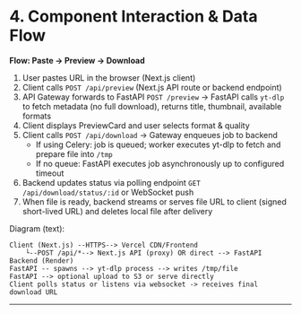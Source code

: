 # 4. Component Interaction & Data Flow
**Flow: Paste → Preview → Download**
1. User pastes URL in the browser (Next.js client)
2. Client calls `POST /api/preview` (Next.js API route or backend endpoint)
3. API Gateway forwards to FastAPI `POST /preview` → FastAPI calls `yt-dlp` to fetch metadata (no full download), returns title, thumbnail, available formats
4. Client displays PreviewCard and user selects format & quality
5. Client calls `POST /api/download` → Gateway enqueues job to backend
   - If using Celery: job is queued; worker executes yt-dlp to fetch and prepare file into `/tmp`
   - If no queue: FastAPI executes job asynchronously up to configured timeout
6. Backend updates status via polling endpoint `GET /api/download/status/:id` or WebSocket push
7. When file is ready, backend streams or serves file URL to client (signed short-lived URL) and deletes local file after delivery

Diagram (text):
```
Client (Next.js) --HTTPS--> Vercel CDN/Frontend
    └--POST /api/*--> Next.js API (proxy) OR direct --> FastAPI Backend (Render)
FastAPI -- spawns --> yt-dlp process --> writes /tmp/file
FastAPI --> optional upload to S3 or serve directly
Client polls status or listens via websocket -> receives final download URL
```

---
